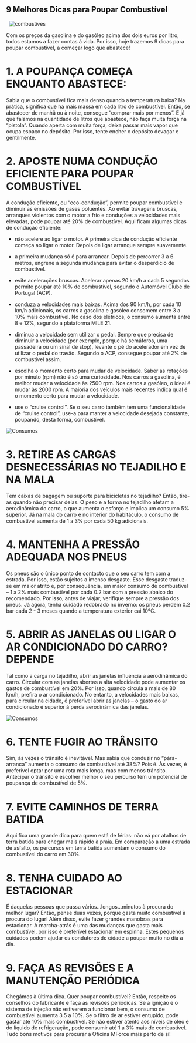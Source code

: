 ## 9 Melhores Dicas para Poupar Combustível
&nbsp;
![combustives](https://www.oficinasmforce.pt/uploads/subcanais2/poupar_combustivel_.jpg)

Com os preços da gasolina e do gasóleo acima dos dois euros por litro, todos estamos a fazer contas à vida. Por isso, hoje trazemos 9 dicas para poupar combustível, a começar logo que abastece! 

# 1. A POUPANÇA COMEÇA ENQUANTO ABASTECE:

Sabia que o combustível fica mais denso quando a temperatura baixa? Na prática, significa que há mais massa em cada litro de combustível. Então, se abastecer de manhã ou à noite, consegue “comprar mais por menos”. E já que falamos na quantidade de litros que abastece, não faça muita força na “pistola”. Quando aperta com muita força, deixa passar mais vapor que ocupa espaço no depósito. Por isso, tente encher o depósito devagar e gentilmente.

# 2. APOSTE NUMA CONDUÇÃO EFICIENTE PARA POUPAR COMBUSTÍVEL

A condução eficiente, ou “eco-condução”, permite poupar combustível e diminuir as emissões de gases poluentes. Ao evitar travagens bruscas, arranques violentos com o motor a frio e conduções a velocidades mais elevadas, pode poupar até 20% de combustível. Aqui ficam algumas dicas de condução eficiente:
 

- não acelere ao ligar o motor. A primeira dica de condução eficiente começa ao ligar o motor. Depois de ligar arranque sempre suavemente.

- a primeira mudança só é para arrancar. Depois de percorrer 3 a 6 metros, engrene a segunda mudança para evitar o desperdício de combustível.

- evite acelerações bruscas. Acelerar apenas 20 km/h a cada 5 segundos permite poupar até 10% de combustível, segundo o Automóvel Clube de Portugal (ACP).

- conduza a velocidades mais baixas. Acima dos 90 km/h, por cada 10 km/h adicionais, os carros a gasolina e gasóleo consomem entre 3 a 10% mais combustível. No caso dos elétricos, o consumo aumenta entre 8 e 12%, segundo a plataforma MILE 21.

- diminua a velocidade sem utilizar o pedal. Sempre que precisa de diminuir a velocidade (por exemplo, porque há semáforos, uma passadeira ou um sinal de stop), levante o pé do acelerador em vez de utilizar o pedal do travão. Segundo o ACP, consegue poupar até 2% de combustível assim.

- escolha o momento certo para mudar de velocidade. Saber as rotações por minuto (rpm) não é só uma curiosidade. Nos carros a gasolina, é melhor mudar a velocidade às 2500 rpm. Nos carros a gasóleo, o ideal é mudar às 2000 rpm. A maioria dos veículos mais recentes indica qual é o momento certo para mudar a velocidade.

- use o “cruise control”. Se o seu carro também tem uma funcionalidade de “cruise control”, use-a para manter a velocidade desejada constante, poupando, desta forma, combustível.

![Consumos](https://www.oficinasmforce.pt/uploads/subcanais2_conteudos/conducao_verao_destaque.jpg)

# 3. RETIRE AS CARGAS DESNECESSÁRIAS NO TEJADILHO E NA MALA

Tem caixas de bagagem ou suporte para bicicletas no tejadilho? Então, tire-as quando não precisar delas. O peso e a forma no tejadilho afetam a aerodinâmica do carro, o que aumenta o esforço e implica um consumo 5% superior. Já na mala do carro e no interior do habitáculo, o consumo de combustível aumenta de 1 a 3% por cada 50 kg adicionais.

# 4. MANTENHA A PRESSÃO ADEQUADA NOS PNEUS

Os pneus são o único ponto de contacto que o seu carro tem com a estrada. Por isso, estão sujeitos a imenso desgaste. Esse desgaste traduz-se em maior atrito e, por consequência, em maior consumo de combustível – 1 a 2% mais combustível por cada 0.2 bar com a pressão abaixo do recomendado. Por isso, antes de viajar, verifique sempre a pressão dos pneus. Já agora, tenha cuidado redobrado no inverno: os pneus perdem 0.2 bar cada 2 - 3 meses quando a temperatura exterior cai 10ºC.


# 5. ABRIR AS JANELAS OU LIGAR O AR CONDICIONADO DO CARRO? DEPENDE

Tal como a carga no tejadilho, abrir as janelas influencia a aerodinâmica do carro. Circular com as janelas abertas a alta velocidade pode aumentar os gastos de combustível em 20%. Por isso, quando circula a mais de 80 km/h, prefira o ar condicionado. No entanto, a velocidades mais baixas, para circular na cidade, é preferível abrir as janelas – o gasto do ar condicionado é superior à perda aerodinâmica das janelas.

![Consumos](https://www.oficinasmforce.pt/uploads/subcanais2_conteudos/ar_condicionado_mobile.jpg)

# 6. TENTE FUGIR AO TRÂNSITO

Sim, às vezes o trânsito é inevitável. Mas sabia que conduzir no “pára-arranca” aumenta o consumo de combustível até 38%? Pois é. Às vezes, é preferível optar por uma rota mais longa, mas com menos trânsito. Antecipar o trânsito e escolher melhor o seu percurso tem um potencial de poupança de combustível de 5%.

# 7. EVITE CAMINHOS DE TERRA BATIDA

Aqui fica uma grande dica para quem está de férias: não vá por atalhos de terra batida para chegar mais rápido à praia. Em comparação a uma estrada de asfalto, os percursos em terra batida aumentam o consumo do combustível do carro em 30%.

# 8. TENHA CUIDADO AO ESTACIONAR

É daquelas pessoas que passa vários…longos…minutos à procura do melhor lugar? Então, pense duas vezes, porque gasta muito combustível à procura do lugar! Além disso, evite fazer grandes manobras para estacionar. A marcha-atrás é uma das mudanças que gasta mais combustível, por isso é preferível estacionar em espinha. Estes pequenos cuidados podem ajudar os condutores de cidade a poupar muito no dia a dia.

# 9. FAÇA AS REVISÕES E A MANUTENÇÃO PERIÓDICA

Chegámos à última dica. Quer poupar combustível? Então, respeite os conselhos do fabricante e faça as revisões periódicas. Se a ignição e o sistema de injeção não estiverem a funcionar bem, o consumo de combustível aumenta 3.5 a 10%. Se o filtro de ar estiver entupido, pode gastar até 10% mais combustível. Se não estiver atento aos níveis de óleo e do líquido de refrigeração, pode consumir até 1 a 3% mais de combustível. Tudo bons motivos para procurar a Oficina MForce mais perto de si!